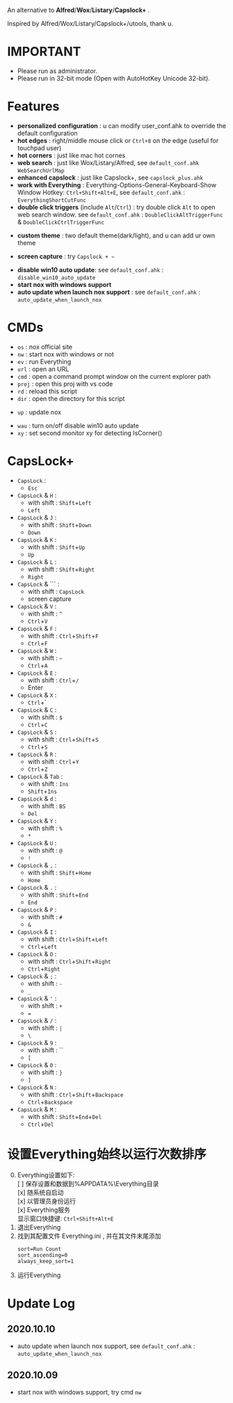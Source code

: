 An alternative to **Alfred**/**Wox**/**Listary**/**Capslock+** .

Inspired by Alfred/Wox/Listary/Capslock+/utools, thank u.


# IMPORTANT
  
- Please run as administrator.
- Please run in 32-bit mode (Open with AutoHotKey Unicode 32-bit).


# Features

* **personalized configuration** : u can modify user_conf.ahk to override the default configuration
* **hot edges** : right/middle mouse click or `Ctrl+8` on the edge (useful for touchpad user)
* **hot corners** : just like mac hot cornes
* **web search** : just like Wox/Listary/Alfred, see `default_conf.ahk` `WebSearchUrlMap`
* **enhanced capslock** : just like Capslock+, see `capslock_plus.ahk`
* **work with Everything** : Everything-Options-General-Keyboard-Show Window Hotkey: `Ctrl+Shift+Alt+E`, see `default_conf.ahk` : `EverythingShortCutFunc`
* **double click triggers** (include `Alt`/`Ctrl`) : try double click `Alt` to open web search window. see `default_conf.ahk` : `DoubleClickAltTriggerFunc` & `DoubleClickCtrlTriggerFunc`
<!-- * **auto selection copy** : just like linux terminal -->
* **custom theme** : two default theme(dark/light), and u can add ur own theme
<!-- * **hot key to replace string** : copy this line (`my email is @@ “”  ‘’`) to address bar, then Capslock+Shift+U, now u know, see user_conf.ahk -->
* **screen capture** : try `Capslock + ~`
<!-- * **game mode** : double Alt then input `game` -->
* **disable win10 auto update**: see `default_conf.ahk` : `disable_win10_auto_update`
* **start nox with windows support**
* **auto update when launch nox support** : see `default_conf.ahk` : `auto_update_when_launch_nox`


# CMDs

* `os` : nox official site
* `nw` : start nox with windows or not
* `ev` : run Everything
* `url` : open an URL
* `cmd` : open a command prompt window on the current explorer path 
* `proj` : open this proj with vs code
* `rd` : reload this script
* `dir` : open the directory for this script
<!-- * `conf` : Edit user_conf -->
* `up` : update nox
<!-- * `limit` : turn on/off limit mode -->
* `wau` : turn on/off disable win10 auto update
* `xy` : set second monitor xy for detecting IsCorner()


# CapsLock+

* `CapsLock` :
    *  `Esc`
* `CapsLock` & `H` :
	* with shift : `Shift`+`Left`
	* `Left`
* `CapsLock` & `J` :
	* with shift : `Shift`+`Down`
	* `Down`
* `CapsLock` & `K` :
	* with shift : `Shift`+`Up`
	* `Up`
* `CapsLock` & `L` :
	* with shift : `Shift`+`Right`
	* `Right`
* `CapsLock` & `\`` :
    * with shift : `CapsLock`
    * screen capture
* `CapsLock` & `V` :
    * with shift : `^`
    * `Ctrl`+`V`
* `CapsLock` & `F` :
	* with shift : `Ctrl`+`Shift`+`F`
	* `Ctrl`+`F`
* `CapsLock` & `W` :
	* with shift : `~`
	* `Ctrl`+`A`
* `CapsLock` & `E` :
	* with shift : `Ctrl`+`/`
	* Enter
* `CapsLock` & `X` :
    *  `Ctrl`+`
* `CapsLock` & `C` :
	* with shift : `$`
	* `Ctrl`+`C`
* `CapsLock` & `S` :
	* with shift : `Ctrl`+`Shift`+`S`
	* `Ctrl`+`S`
* `CapsLock` & `R` :
	* with shift : `Ctrl`+`Y`
	* `Ctrl`+`Z`
* `CapsLock` & `Tab` :
	* with shift : `Ins`
	* `Shift`+`Ins`
* `CapsLock` & `d` :
	* with shift : `BS`
	* `Del`
* `CapsLock` & `Y` :
	* with shift : `%`
	* `*`
* `CapsLock` & `U` :
	* with shift : `@`
	* `!`
* `CapsLock` & `,` :
	* with shift : `Shift`+`Home`
	* `Home`
* `CapsLock` & `.` :
	* with shift : `Shift`+`End`
	* `End`
* `CapsLock` & `P` :
	* with shift : `#`
	* `&`
* `CapsLock` & `I` :
	* with shift : `Ctrl`+`Shift`+`Left`
	* `Ctrl`+`Left`
* `CapsLock` & `O` :
	* with shift : `Ctrl`+`Shift`+`Right`
	* `Ctrl`+`Right`
* `CapsLock` & `;` :
	* with shift : `-`
	* `_`
* `CapsLock` & `'` :
	* with shift : `+`
	* `=`
* `CapsLock` & `/` :
	* with shift : `|`
	* `\`
* `CapsLock` & `9` :
	* with shift : ``
	* `[`
* `CapsLock` & `0` :
	* with shift : `}`
	* `]`
* `CapsLock` & `N` :
	* with shift : `Ctrl`+`Shift`+`Backspace`
	* `Ctrl`+`Backspace`
* `CapsLock` & `M` :
	* with shift : `Shift`+`End`+`Del`
	* `Ctrl`+`Del`


<!-- # 设置开机以管理员权限启动

1. 对“A.exe”创建快捷方式, 然后将这个快捷方式改名为“A” (不用改名为A.lnk, 因为windows的快捷方式默认扩展名就是lnk)
2. 右键这个快捷方式-> 高级，勾选用管理员身份运行； 
3. 新建“A.bat”文件，将这个快捷方式的路径信息写入并保存，如：
```
@echo off
start C:\Users\b\Desktop\A.lnk
```
4. 因为直接运行 A.bat 会有个窗口一闪而过, 所以新建个 A.vbs 来运行这个bat来避免这个窗口
```
createobject("wscript.shell").run "D:\A.bat",0
```
5. 打开“运行”输入“shell:startup”然后回车，然后将“A.vbs”剪切到打开的目录中 -->


# 设置Everything始终以运行次数排序

0. Everything设置如下:  
    [ ] 保存设置和数据到%APPDATA%\Everything目录  
    [x] 随系统自启动  
    [x]
     以管理员身份运行  
    [x] Everything服务  
    显示窗口快捷键: `Ctrl+Shift+Alt+E`
1. 退出Everything
2. 找到其配置文件 Everything.ini , 并在其文件末尾添加
    ```
    sort=Run Count
    sort_ascending=0
    always_keep_sort=1
    ```
3. 运行Everything


# Update Log

<!-- I'm so lazy...maybe u could see [nox commits](https://github.com/no5ix/nox/commits/master) -->

## 2020.10.10

* auto update when launch nox support, see `default_conf.ahk` : `auto_update_when_launch_nox`

## 2020.10.09

* start nox with windows support, try cmd `nw`